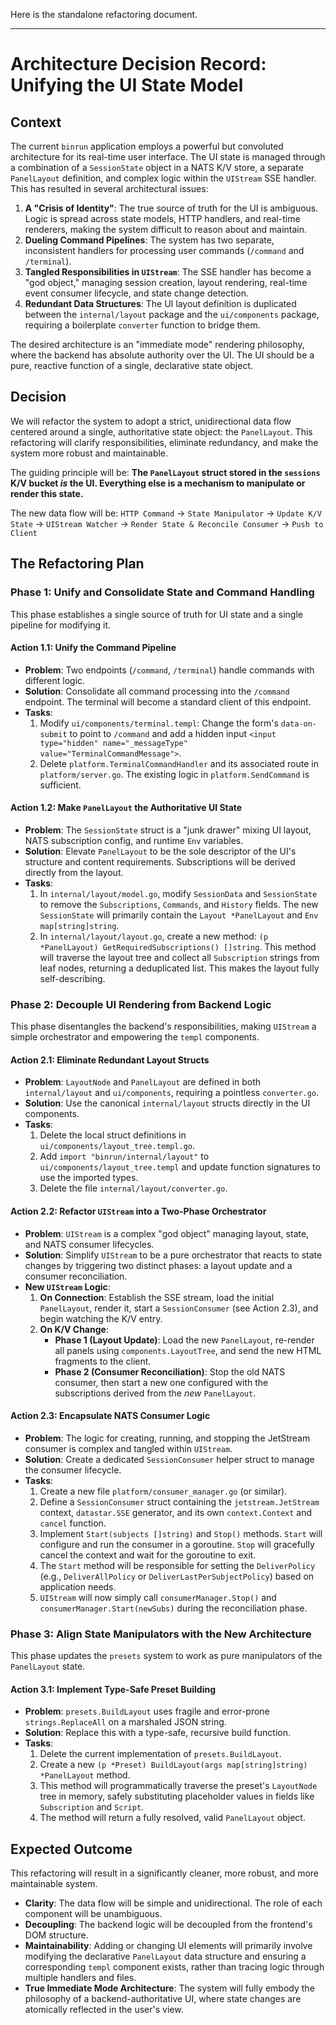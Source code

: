 Here is the standalone refactoring document.

---

# Architecture Decision Record: Unifying the UI State Model

## Context

The current `binrun` application employs a powerful but convoluted architecture for its real-time user interface. The UI state is managed through a combination of a `SessionState` object in a NATS K/V store, a separate `PanelLayout` definition, and complex logic within the `UIStream` SSE handler. This has resulted in several architectural issues:

1.  **A "Crisis of Identity"**: The true source of truth for the UI is ambiguous. Logic is spread across state models, HTTP handlers, and real-time renderers, making the system difficult to reason about and maintain.
2.  **Dueling Command Pipelines**: The system has two separate, inconsistent handlers for processing user commands (`/command` and `/terminal`).
3.  **Tangled Responsibilities in `UIStream`**: The SSE handler has become a "god object," managing session creation, layout rendering, real-time event consumer lifecycle, and state change detection.
4.  **Redundant Data Structures**: The UI layout definition is duplicated between the `internal/layout` package and the `ui/components` package, requiring a boilerplate `converter` function to bridge them.

The desired architecture is an "immediate mode" rendering philosophy, where the backend has absolute authority over the UI. The UI should be a pure, reactive function of a single, declarative state object.

## Decision

We will refactor the system to adopt a strict, unidirectional data flow centered around a single, authoritative state object: the `PanelLayout`. This refactoring will clarify responsibilities, eliminate redundancy, and make the system more robust and maintainable.

The guiding principle will be: **The `PanelLayout` struct stored in the `sessions` K/V bucket *is* the UI. Everything else is a mechanism to manipulate or render this state.**

The new data flow will be:
`HTTP Command` → `State Manipulator` → `Update K/V State` → `UIStream Watcher` → `Render State & Reconcile Consumer` → `Push to Client`

## The Refactoring Plan

### Phase 1: Unify and Consolidate State and Command Handling

This phase establishes a single source of truth for UI state and a single pipeline for modifying it.

#### **Action 1.1: Unify the Command Pipeline**
*   **Problem**: Two endpoints (`/command`, `/terminal`) handle commands with different logic.
*   **Solution**: Consolidate all command processing into the `/command` endpoint. The terminal will become a standard client of this endpoint.
*   **Tasks**:
    1.  Modify `ui/components/terminal.templ`: Change the form's `data-on-submit` to point to `/command` and add a hidden input `<input type="hidden" name="_messageType" value="TerminalCommandMessage">`.
    2.  Delete `platform.TerminalCommandHandler` and its associated route in `platform/server.go`. The existing logic in `platform.SendCommand` is sufficient.

#### **Action 1.2: Make `PanelLayout` the Authoritative UI State**
*   **Problem**: The `SessionState` struct is a "junk drawer" mixing UI layout, NATS subscription config, and runtime `Env` variables.
*   **Solution**: Elevate `PanelLayout` to be the sole descriptor of the UI's structure and content requirements. Subscriptions will be derived directly from the layout.
*   **Tasks**:
    1.  In `internal/layout/model.go`, modify `SessionData` and `SessionState` to remove the `Subscriptions`, `Commands`, and `History` fields. The new `SessionState` will primarily contain the `Layout *PanelLayout` and `Env map[string]string`.
    2.  In `internal/layout/layout.go`, create a new method: `(p *PanelLayout) GetRequiredSubscriptions() []string`. This method will traverse the layout tree and collect all `Subscription` strings from leaf nodes, returning a deduplicated list. This makes the layout fully self-describing.

### Phase 2: Decouple UI Rendering from Backend Logic

This phase disentangles the backend's responsibilities, making `UIStream` a simple orchestrator and empowering the `templ` components.

#### **Action 2.1: Eliminate Redundant Layout Structs**
*   **Problem**: `LayoutNode` and `PanelLayout` are defined in both `internal/layout` and `ui/components`, requiring a pointless `converter.go`.
*   **Solution**: Use the canonical `internal/layout` structs directly in the UI components.
*   **Tasks**:
    1.  Delete the local struct definitions in `ui/components/layout_tree.templ.go`.
    2.  Add `import "binrun/internal/layout"` to `ui/components/layout_tree.templ` and update function signatures to use the imported types.
    3.  Delete the file `internal/layout/converter.go`.

#### **Action 2.2: Refactor `UIStream` into a Two-Phase Orchestrator**
*   **Problem**: `UIStream` is a complex "god object" managing layout, state, and NATS consumer lifecycles.
*   **Solution**: Simplify `UIStream` to be a pure orchestrator that reacts to state changes by triggering two distinct phases: a layout update and a consumer reconciliation.
*   **New `UIStream` Logic**:
    1.  **On Connection**: Establish the SSE stream, load the initial `PanelLayout`, render it, start a `SessionConsumer` (see Action 2.3), and begin watching the K/V entry.
    2.  **On K/V Change**:
        *   **Phase 1 (Layout Update)**: Load the new `PanelLayout`, re-render all panels using `components.LayoutTree`, and send the new HTML fragments to the client.
        *   **Phase 2 (Consumer Reconciliation)**: Stop the old NATS consumer, then start a new one configured with the subscriptions derived from the *new* `PanelLayout`.

#### **Action 2.3: Encapsulate NATS Consumer Logic**
*   **Problem**: The logic for creating, running, and stopping the JetStream consumer is complex and tangled within `UIStream`.
*   **Solution**: Create a dedicated `SessionConsumer` helper struct to manage the consumer lifecycle.
*   **Tasks**:
    1.  Create a new file `platform/consumer_manager.go` (or similar).
    2.  Define a `SessionConsumer` struct containing the `jetstream.JetStream` context, `datastar.SSE` generator, and its own `context.Context` and `cancel` function.
    3.  Implement `Start(subjects []string)` and `Stop()` methods. `Start` will configure and run the consumer in a goroutine. `Stop` will gracefully cancel the context and wait for the goroutine to exit.
    4.  The `Start` method will be responsible for setting the `DeliverPolicy` (e.g., `DeliverAllPolicy` or `DeliverLastPerSubjectPolicy`) based on application needs.
    5.  `UIStream` will now simply call `consumerManager.Stop()` and `consumerManager.Start(newSubs)` during the reconciliation phase.

### Phase 3: Align State Manipulators with the New Architecture

This phase updates the `presets` system to work as pure manipulators of the `PanelLayout` state.

#### **Action 3.1: Implement Type-Safe Preset Building**
*   **Problem**: `presets.BuildLayout` uses fragile and error-prone `strings.ReplaceAll` on a marshaled JSON string.
*   **Solution**: Replace this with a type-safe, recursive build function.
*   **Tasks**:
    1.  Delete the current implementation of `presets.BuildLayout`.
    2.  Create a new `(p *Preset) BuildLayout(args map[string]string) *PanelLayout` method.
    3.  This method will programmatically traverse the preset's `LayoutNode` tree in memory, safely substituting placeholder values in fields like `Subscription` and `Script`.
    4.  The method will return a fully resolved, valid `PanelLayout` object.

## Expected Outcome

This refactoring will result in a significantly cleaner, more robust, and more maintainable system.
*   **Clarity**: The data flow will be simple and unidirectional. The role of each component will be unambiguous.
*   **Decoupling**: The backend logic will be decoupled from the frontend's DOM structure.
*   **Maintainability**: Adding or changing UI elements will primarily involve modifying the declarative `PanelLayout` data structure and ensuring a corresponding `templ` component exists, rather than tracing logic through multiple handlers and files.
*   **True Immediate Mode Architecture**: The system will fully embody the philosophy of a backend-authoritative UI, where state changes are atomically reflected in the user's view.